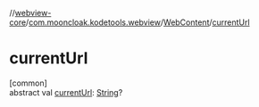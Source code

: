 //[webview-core](../../../index.md)/[com.mooncloak.kodetools.webview](../index.md)/[WebContent](index.md)/[currentUrl](current-url.md)

# currentUrl

[common]\
abstract val [currentUrl](current-url.md): [String](https://kotlinlang.org/api/latest/jvm/stdlib/kotlin/-string/index.html)?
